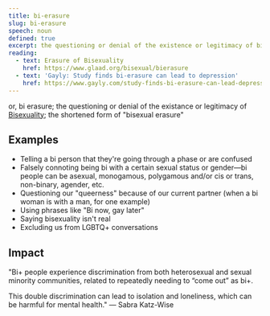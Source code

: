 ```yaml
---
title: bi-erasure
slug: bi-erasure
speech: noun
defined: true
excerpt: the questioning or denial of the existence or legitimacy of bisexuality
reading: 
  - text: Erasure of Bisexuality
    href: https://www.glaad.org/bisexual/bierasure
  - text: 'Gayly: Study finds bi-erasure can lead to depression'
    href: https://www.gayly.com/study-finds-bi-erasure-can-lead-depression
---
```


or, bi erasure; the questioning or denial of the existance or legitimacy of [Bisexuality](/definitions/bisexual); the shortened form of "bisexual erasure"

## Examples

- Telling a bi person that they're going through a phase or are confused
- Falsely connoting being bi with a certain sexual status or gender—bi people can be asexual, monogamous, polygamous and/or cis or trans, non-binary, agender, etc.
- Questioning our "queerness" because of our current partner (when a bi woman is with a man, for one example)
- Using phrases like "Bi now, gay later"
- Saying bisexuality isn't real
- Excluding us from LGBTQ+ conversations

## Impact

"Bi+ people experience discrimination from both heterosexual and sexual minority communities, related to repeatedly needing to “come out” as bi+.

This double discrimination can lead to isolation and loneliness, which can be harmful for mental health." — Sabra Katz-Wise
